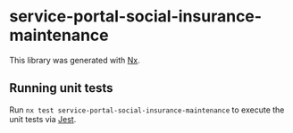# service-portal-social-insurance-maintenance

This library was generated with [Nx](https://nx.dev).

## Running unit tests

Run `nx test service-portal-social-insurance-maintenance` to execute the unit tests via [Jest](https://jestjs.io).
